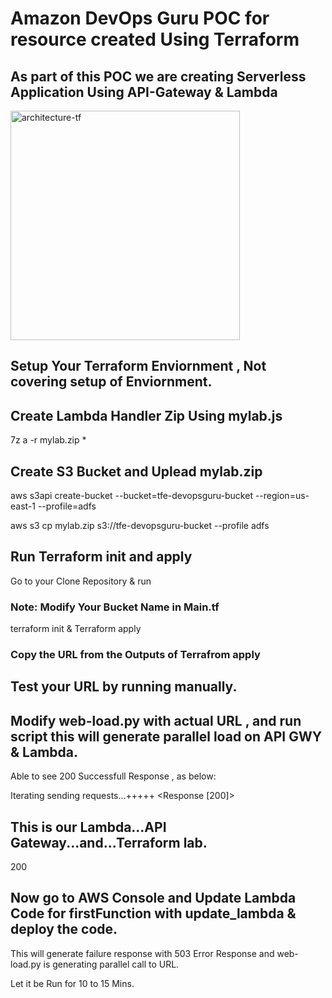 # Amazon DevOps Guru POC for resource created Using Terraform

## As part of this POC we are creating Serverless Application Using API-Gateway & Lambda
<img width="367" alt="architecture-tf" src="https://user-images.githubusercontent.com/23376953/120278348-cc36db80-c2d2-11eb-9897-58f7f574fa7a.PNG">

## Setup Your Terraform Enviornment , Not covering setup of Enviornment.

## Create Lambda Handler Zip Using mylab.js 

7z a -r mylab.zip *  

## Create S3 Bucket and Uplead mylab.zip 

aws s3api create-bucket --bucket=tfe-devopsguru-bucket --region=us-east-1 --profile=adfs

aws s3 cp mylab.zip s3://tfe-devopsguru-bucket --profile adfs

## Run Terraform init and apply

Go to your Clone Repository & run 

### Note: Modify Your Bucket Name in Main.tf

terraform init & Terraform apply

### Copy the URL from the Outputs of Terrafrom apply

## Test your URL by running manually.

## Modify web-load.py with actual URL , and run script this will generate parallel load on API GWY & Lambda.

Able to see 200 Successfull Response , as below:

Iterating sending requests...+++++
<Response [200]> <h2>This is our Lambda...API Gateway...and...Terraform lab.</h2> 200

## Now go to AWS Console and Update Lambda Code for firstFunction with update_lambda & deploy the code.

This will generate failure response with 503 Error Response and web-load.py is generating parallel call to URL.

Let it be Run for 10 to 15 Mins.

